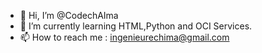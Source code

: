 - 👋 Hi, I’m @CodechAIma
- 🌱 I’m currently learning HTML,Python and OCI Services.
- 📫 How to reach me : ingenieurechima@gmail.com

<!---
CodechAIma/CodechAIma is a ✨ special ✨ repository because its `README.md` (this file) appears on your GitHub profile.
You can click the Preview link to take a look at your changes.
--->
